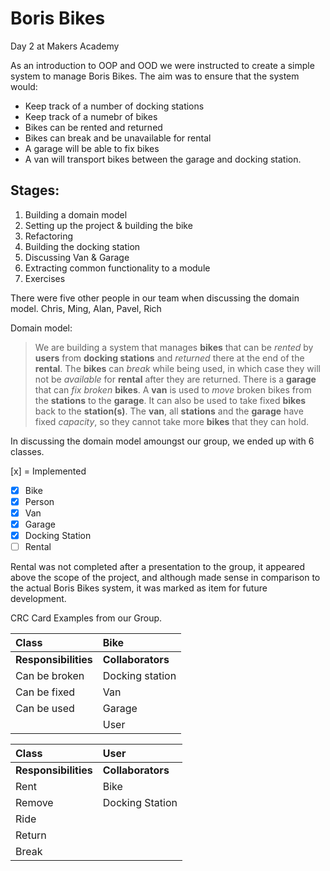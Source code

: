 Boris Bikes
===========

Day 2 at Makers Academy

As an introduction to OOP and OOD we were instructed to create a simple system to manage Boris Bikes. The aim was to ensure that the system would:

- Keep track of a number of docking stations
- Keep track of a numebr of bikes
- Bikes can be rented and returned
- Bikes can break and be unavailable for rental
- A garage will be able to fix bikes
- A van will transport bikes between the garage and docking station. 

Stages:
-------

1. Building a domain model
2. Setting up the project & building the bike
3. Refactoring
4. Building the docking station
5. Discussing Van & Garage
6. Extracting common functionality to a module
7. Exercises

There were five other people in our team when discussing the domain model. Chris, Ming, Alan, Pavel, Rich

Domain model:

>We are building a system that manages **bikes** that can be *rented* by **users** from **docking stations** and *returned* there at the end of the **rental**. The **bikes** can *break* while being used, in which case they will not be *available* for **rental** after they are returned. There is a **garage** that can *fix* *broken* **bikes**. A **van** is used to *move* broken bikes from the **stations** to the **garage**. It can also be used to take fixed **bikes** back to the **station(s)**. The **van**, all **stations** and the **garage** have fixed *capacity*, so they cannot take more **bikes** that they can hold.

In discussing the domain model amoungst our group, we ended up with 6 classes. 

[x] = Implemented

* [x] Bike
* [x] Person
* [x] Van
* [x] Garage
* [x] Docking Station
* [ ] Rental

Rental was not completed after a presentation to the group, it appeared above the scope of the project, and although made sense in comparison to the actual Boris Bikes system, it was marked as item for future development.

CRC Card Examples from our Group.

| Class         | Bike                     |
|:------------- | :------------------------|
|**Responsibilities** | **Collaborators**  | 
| Can be broken | Docking station          |
| Can be fixed  | Van                      |
| Can be used   | Garage                   |
|               | User                     |


| Class         | User                     |
|:------------- | :------------------------|
|**Responsibilities** | **Collaborators**  | 
| Rent                | Bike               |
| Remove              | Docking Station    |
| Ride                |                    |
| Return              |                    |
| Break               |


